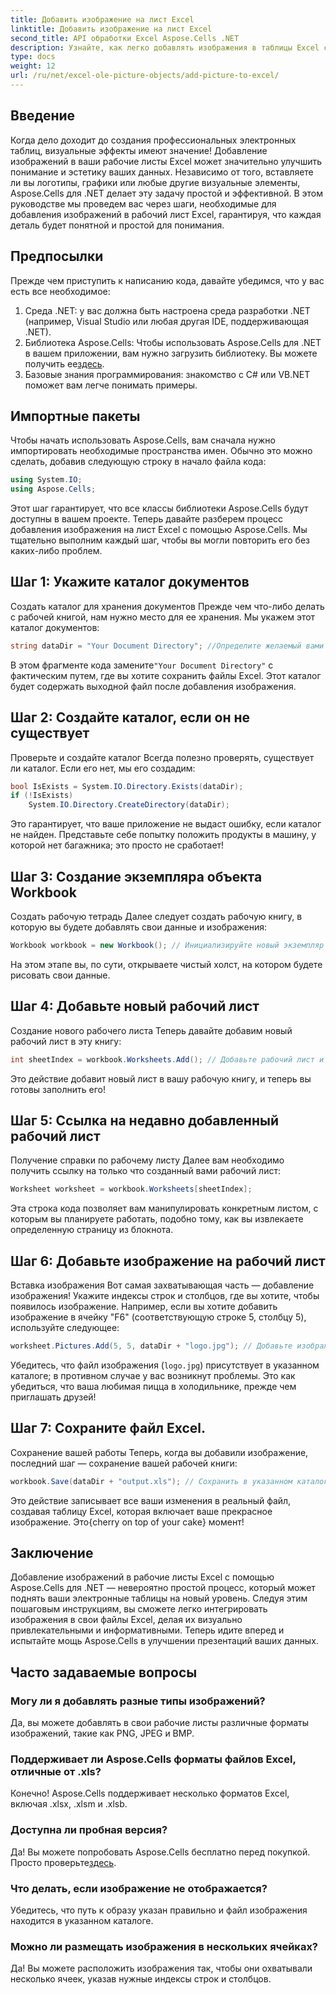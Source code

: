 ```yaml
---
title: Добавить изображение на лист Excel
linktitle: Добавить изображение на лист Excel
second_title: API обработки Excel Aspose.Cells .NET
description: Узнайте, как легко добавлять изображения в таблицы Excel с помощью Aspose.Cells для .NET в этом подробном пошаговом руководстве. Улучшите свои электронные таблицы.
type: docs
weight: 12
url: /ru/net/excel-ole-picture-objects/add-picture-to-excel/
---
```

## Введение
Когда дело доходит до создания профессиональных электронных таблиц, визуальные эффекты имеют значение! Добавление изображений в ваши рабочие листы Excel может значительно улучшить понимание и эстетику ваших данных. Независимо от того, вставляете ли вы логотипы, графики или любые другие визуальные элементы, Aspose.Cells для .NET делает эту задачу простой и эффективной. В этом руководстве мы проведем вас через шаги, необходимые для добавления изображений в рабочий лист Excel, гарантируя, что каждая деталь будет понятной и простой для понимания.
## Предпосылки
Прежде чем приступить к написанию кода, давайте убедимся, что у вас есть все необходимое:
1. Среда .NET: у вас должна быть настроена среда разработки .NET (например, Visual Studio или любая другая IDE, поддерживающая .NET).
2.  Библиотека Aspose.Cells: Чтобы использовать Aspose.Cells для .NET в вашем приложении, вам нужно загрузить библиотеку. Вы можете получить ее[здесь](https://releases.aspose.com/cells/net/).
3. Базовые знания программирования: знакомство с C# или VB.NET поможет вам легче понимать примеры.
## Импортные пакеты
Чтобы начать использовать Aspose.Cells, вам сначала нужно импортировать необходимые пространства имен. Обычно это можно сделать, добавив следующую строку в начало файла кода:
```csharp
using System.IO;
using Aspose.Cells;
```
Этот шаг гарантирует, что все классы библиотеки Aspose.Cells будут доступны в вашем проекте.
Теперь давайте разберем процесс добавления изображения на лист Excel с помощью Aspose.Cells. Мы тщательно выполним каждый шаг, чтобы вы могли повторить его без каких-либо проблем.
## Шаг 1: Укажите каталог документов
Создать каталог для хранения документов
Прежде чем что-либо делать с рабочей книгой, нам нужно место для ее хранения. Мы укажем этот каталог документов:
```csharp
string dataDir = "Your Document Directory"; //Определите желаемый вами путь.
```
 В этом фрагменте кода замените`"Your Document Directory"` с фактическим путем, где вы хотите сохранить файлы Excel. Этот каталог будет содержать выходной файл после добавления изображения.
## Шаг 2: Создайте каталог, если он не существует
Проверьте и создайте каталог
Всегда полезно проверять, существует ли каталог. Если его нет, мы его создадим:
```csharp
bool IsExists = System.IO.Directory.Exists(dataDir);
if (!IsExists)
    System.IO.Directory.CreateDirectory(dataDir);
```
Это гарантирует, что ваше приложение не выдаст ошибку, если каталог не найден. Представьте себе попытку положить продукты в машину, у которой нет багажника; это просто не сработает!
## Шаг 3: Создание экземпляра объекта Workbook
Создать рабочую тетрадь
Далее следует создать рабочую книгу, в которую вы будете добавлять свои данные и изображения:
```csharp
Workbook workbook = new Workbook(); // Инициализируйте новый экземпляр Workbook.
```
На этом этапе вы, по сути, открываете чистый холст, на котором будете рисовать свои данные.
## Шаг 4: Добавьте новый рабочий лист
Создание нового рабочего листа
Теперь давайте добавим новый рабочий лист в эту книгу:
```csharp
int sheetIndex = workbook.Worksheets.Add(); // Добавьте рабочий лист и получите его индекс.
```
Это действие добавит новый лист в вашу рабочую книгу, и теперь вы готовы заполнить его!
## Шаг 5: Ссылка на недавно добавленный рабочий лист
Получение справки по рабочему листу
Далее вам необходимо получить ссылку на только что созданный вами рабочий лист:
```csharp
Worksheet worksheet = workbook.Worksheets[sheetIndex];
```
Эта строка кода позволяет вам манипулировать конкретным листом, с которым вы планируете работать, подобно тому, как вы извлекаете определенную страницу из блокнота.
## Шаг 6: Добавьте изображение на рабочий лист
Вставка изображения
Вот самая захватывающая часть — добавление изображения! Укажите индексы строк и столбцов, где вы хотите, чтобы появилось изображение. Например, если вы хотите добавить изображение в ячейку "F6" (соответствующую строке 5, столбцу 5), используйте следующее:
```csharp
worksheet.Pictures.Add(5, 5, dataDir + "logo.jpg"); // Добавьте изображение.
```
Убедитесь, что файл изображения (`logo.jpg`) присутствует в указанном каталоге; в противном случае у вас возникнут проблемы. Это как убедиться, что ваша любимая пицца в холодильнике, прежде чем приглашать друзей!
## Шаг 7: Сохраните файл Excel.
Сохранение вашей работы
Теперь, когда вы добавили изображение, последний шаг — сохранение вашей рабочей книги:
```csharp
workbook.Save(dataDir + "output.xls"); // Сохранить в указанном каталоге.
```
 Это действие записывает все ваши изменения в реальный файл, создавая таблицу Excel, которая включает ваше прекрасное изображение. Это{cherry on top of your cake} момент!
## Заключение
Добавление изображений в рабочие листы Excel с помощью Aspose.Cells для .NET — невероятно простой процесс, который может поднять ваши электронные таблицы на новый уровень. Следуя этим пошаговым инструкциям, вы сможете легко интегрировать изображения в свои файлы Excel, делая их визуально привлекательными и информативными. Теперь идите вперед и испытайте мощь Aspose.Cells в улучшении презентаций ваших данных.
## Часто задаваемые вопросы
### Могу ли я добавлять разные типы изображений?
Да, вы можете добавлять в свои рабочие листы различные форматы изображений, такие как PNG, JPEG и BMP.
### Поддерживает ли Aspose.Cells форматы файлов Excel, отличные от .xls?
Конечно! Aspose.Cells поддерживает несколько форматов Excel, включая .xlsx, .xlsm и .xlsb.
### Доступна ли пробная версия?
Да! Вы можете попробовать Aspose.Cells бесплатно перед покупкой. Просто проверьте[здесь](https://releases.aspose.com/).
### Что делать, если изображение не отображается?
Убедитесь, что путь к образу указан правильно и файл изображения находится в указанном каталоге.
### Можно ли размещать изображения в нескольких ячейках?
Да! Вы можете расположить изображения так, чтобы они охватывали несколько ячеек, указав нужные индексы строк и столбцов.